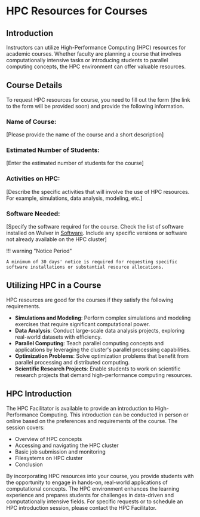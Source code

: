 # HPC Resources for Courses

## Introduction
Instructors can utilize High-Performance Computing (HPC) resources for academic courses. Whether faculty are planning a course that involves computationally intensive tasks or introducing students to parallel computing concepts, the HPC environment can offer valuable resources.

## Course Details
To request HPC resources for course, you need to fill out the form (the link to the form will be provided soon) and provide the following information. 

### Name of Course:
[Please provide the name of the course and a short description]

### Estimated Number of Students:
[Enter the estimated number of students for the course]

### Activities on HPC:
[Describe the specific activities that will involve the use of HPC resources. For example, simulations, data analysis, modeling, etc.]

### Software Needed:
[Specify the software required for the course. Check the list of software installed on Wulver in [Software](../Software/index.md#software-list). Include any specific versions or software not already available on the HPC cluster] 

!!! warning "Notice Period"

    A minimum of 30 days' notice is required for requesting specific software installations or substantial resource allocations.

## Utilizing HPC in a Course
HPC resources are good for the courses if they satisfy the following requirements.

* **Simulations and Modeling**:
Perform complex simulations and modeling exercises that require significant computational power.
* **Data Analysis**:
Conduct large-scale data analysis projects, exploring real-world datasets with efficiency.
* **Parallel Computing**:
Teach parallel computing concepts and applications by leveraging the cluster's parallel processing capabilities.
* **Optimization Problems**:
Solve optimization problems that benefit from parallel processing and distributed computing.
* **Scientific Research Projects**:
Enable students to work on scientific research projects that demand high-performance computing resources.

## HPC Introduction
The HPC Facilitator is available to provide an introduction to High-Performance Computing. This introduction can be conducted in person or online based on the preferences and requirements of the course. The session covers:

* Overview of HPC concepts
* Accessing and navigating the HPC cluster
* Basic job submission and monitoring
* Filesystems on HPC cluster
* Conclusion

By incorporating HPC resources into your course, you provide students with the opportunity to engage in hands-on, real-world applications of computational concepts. The HPC environment enhances the learning experience and prepares students for challenges in data-driven and computationally intensive fields. For specific requests or to schedule an HPC introduction session, please contact the HPC Facilitator.






